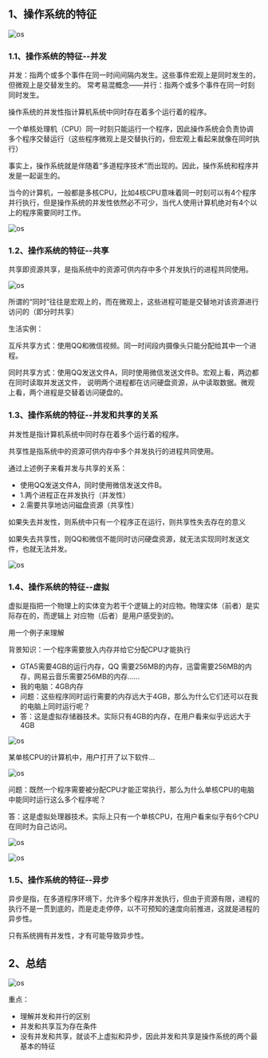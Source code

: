## 1、操作系统的特征

![os](http://images.zsjshao.net/ky/os/1.1_2/01.png)

### 1.1、操作系统的特征--并发

并发：指两个或多个事件在同一时间间隔内发生。这些事件宏观上是同时发生的，但微观上是交替发生的。
常考易混概念——并行：指两个或多个事件在同一时刻同时发生。

操作系统的并发性指计算机系统中同时存在着多个运行着的程序。

一个单核处理机（CPU）同一时刻只能运行一个程序，因此操作系统会负责协调多个程序交替运行（这些程序微观上是交替执行的，但宏观上看起来就像在同时执行）

事实上，操作系统就是伴随着“多道程序技术”而出现的。因此，操作系统和程序并发是一起诞生的。

当今的计算机，一般都是多核CPU，比如4核CPU意味着同一时刻可以有4个程序并行执行，但是操作系统的并发性依然必不可少，当代人使用计算机绝对有4个以上的程序需要同时工作。

![os](http://images.zsjshao.net/ky/os/1.1_2/02.png)

### 1.2、操作系统的特征--共享

共享即资源共享，是指系统中的资源可供内存中多个并发执行的进程共同使用。

![os](http://images.zsjshao.net/ky/os/1.1_2/03.png)

所谓的“同时”往往是宏观上的，而在微观上，这些进程可能是交替地对该资源进行访问的（即分时共享）

生活实例：

互斥共享方式：使用QQ和微信视频。同一时间段内摄像头只能分配给其中一个进程。

同时共享方式：使用QQ发送文件A，同时使用微信发送文件B。宏观上看，两边都在同时读取并发送文件，
说明两个进程都在访问硬盘资源，从中读取数据。微观上看，两个进程是交替着访问硬盘的。

### 1.3、操作系统的特征--并发和共享的关系

并发性是指计算机系统中同时存在着多个运行着的程序。

共享性是指系统中的资源可供内存中多个并发执行的进程共同使用。

通过上述例子来看并发与共享的关系：

- 使用QQ发送文件A，同时使用微信发送文件B。
- 1.两个进程正在并发执行（并发性）
- 2.需要共享地访问磁盘资源（共享性）

如果失去并发性，则系统中只有一个程序正在运行，则共享性失去存在的意义

如果失去共享性，则QQ和微信不能同时访问硬盘资源，就无法实现同时发送文件，也就无法并发。

![os](http://images.zsjshao.net/ky/os/1.1_2/04.png)

### 1.4、操作系统的特征--虚拟

虚拟是指把一个物理上的实体变为若干个逻辑上的对应物。物理实体（前者）是实际存在的，而逻辑上
对应物（后者）是用户感受到的。

用一个例子来理解

背景知识：一个程序需要放入内存并给它分配CPU才能执行

- GTA5需要4GB的运行内存，QQ 需要256MB的内存，迅雷需要256MB的内存，网易云音乐需要256MB的内存……
- 我的电脑：4GB内存
- 问题：这些程序同时运行需要的内存远大于4GB，那么为什么它们还可以在我的电脑上同时运行呢？
- 答：这是虚拟存储器技术。实际只有4GB的内存，在用户看来似乎远远大于4GB

![os](http://images.zsjshao.net/ky/os/1.1_2/05.png)

某单核CPU的计算机中，用户打开了以下软件...

![os](http://images.zsjshao.net/ky/os/1.1_2/06.png)

问题：既然一个程序需要被分配CPU才能正常执行，那么为什么单核CPU的电脑中能同时运行这么多个程序呢？

答：这是虚拟处理器技术。实际上只有一个单核CPU，在用户看来似乎有6个CPU在同时为自己访问。

![os](http://images.zsjshao.net/ky/os/1.1_2/07.png)

![os](http://images.zsjshao.net/ky/os/1.1_2/08.png)

### 1.5、操作系统的特征--异步

异步是指，在多道程序环境下，允许多个程序并发执行，但由于资源有限，进程的执行不是一贯到底的，而是走走停停，以不可预知的速度向前推进，这就是进程的异步性。

只有系统拥有并发性，才有可能导致异步性。

## 2、总结

![os](http://images.zsjshao.net/ky/os/1.1_2/09.png)

重点：

- 理解并发和并行的区别
- 并发和共享互为存在条件
- 没有并发和共享，就谈不上虚拟和异步，因此并发和共享是操作系统的两个最基本的特征